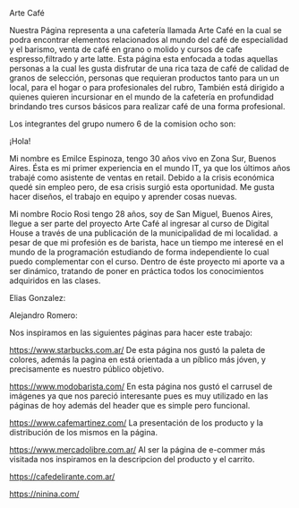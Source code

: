 Arte Café

Nuestra Página representa a una cafetería llamada Arte Café en la cual se podra encontrar elementos relacionados al mundo del café de especialidad y el barismo, venta de café en grano o molido y cursos de cafe espresso,filtrado y arte latte. Esta página esta enfocada a todas aquellas personas a la cual les gusta disfrutar de una rica taza de café de calidad de granos de selección, personas que requieran productos tanto para un un local, para el hogar o para profesionales del rubro, También está dirigido a quienes quieren incursionar en el mundo de la cafetería en profundidad brindando tres cursos básicos para realizar café de una forma profesional.

Los integrantes del grupo numero 6 de la comision ocho son:

¡Hola!

Mi nombre es Emilce Espinoza, tengo 30 años vivo en Zona Sur, Buenos Aires. 
Ésta es mi primer experiencia en el mundo IT, ya que los últimos años trabajé como asistente de ventas en retail. Debido a la crisis económica quedé sin empleo pero, de esa crisis surgió esta oportunidad.
Me gusta hacer diseños, el trabajo en equipo y aprender cosas nuevas.


Mi nombre Rocio Rosi tengo 28 años, soy de San Miguel, Buenos Aires, llegue a ser parte del proyecto Arte Café al ingresar al curso de Digital House a través de una publicación de la municipalidad de mi localidad. a pesar de que mi profesión es de barista, hace un tiempo me interesé en el mundo de la programación estudiando de forma independiente lo cual puedo complementar con el curso. Dentro de éste proyecto mi aporte va a ser dinámico, tratando de poner en práctica todos los conocimientos adquiridos en las clases.

Elias Gonzalez:


Alejandro Romero:

Nos inspiramos en las siguientes páginas para hacer este trabajo:

https://www.starbucks.com.ar/ De esta página nos gustó la paleta de colores, además la pagina en está orientada a un píblico más jóven, y precisamente es nuestro público objetivo. 

https://www.modobarista.com/  En esta página nos gustó el carrusel de imágenes ya que nos pareció interesante pues es muy utilizado en las páginas de hoy además del header  que es simple pero funcional.  

https://www.cafemartinez.com/ La presentación de los producto y la distribución de los mismos en la página.

https://www.mercadolibre.com.ar/ Al ser la página de e-commer más visitada nos inspiramos en la descripcion del producto y el carrito. 

https://cafedelirante.com.ar/ 

https://ninina.com/
